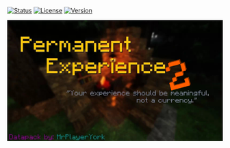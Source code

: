 [![Status](https://img.shields.io/badge/Status-Active-brightgreen)]() [![License](https://img.shields.io/badge/License-CC%20BY--NC--SA%204.0-orange)](https://github.com/MrPlayerYork/permanent-experience-2/blob/main/LICENSE.md) [![Version](https://img.shields.io/badge/Version-1.0-blue)]()

[![Splash](https://github.com/MrPlayerYork/permanent-experience-2/blob/main/splash.jpg?raw=true)]()
